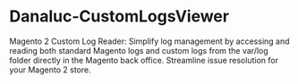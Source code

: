 # Danaluc-CustomLogsViewer
Magento 2 Custom Log Reader: Simplify log management by accessing and reading both standard Magento logs and custom logs from the var/log folder directly in the Magento back office. Streamline issue resolution for your Magento 2 store.
